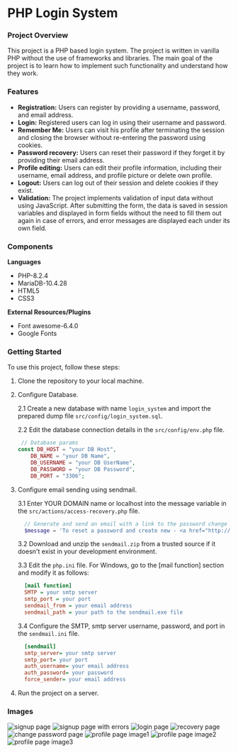 # PHP Login System

### Project Overview

This project is a PHP based login system.
The project is written in vanilla PHP without the use of frameworks and libraries.
The main goal of the project is to learn how to implement such functionality and understand how they work.

### Features

* __Registration:__ Users can register by providing a username, password, and email address.
* __Login:__ Registered users can log in using their username and password.
* __Remember Me:__ Users can visit his profile after terminating the session and closing the browser without re-entering the password using cookies.
* __Password recovery:__ Users can reset their password if they forget it by providing their email address.
* __Profile editing:__ Users can edit their profile information, including their username, email address, and profile picture or delete own profile.
* __Logout:__ Users can log out of their session and delete cookies if they exist.
* __Validation:__ The project implements validation of input data without using JavaScript. After submitting the form, the data is saved in session variables and displayed in form fields without the need to fill them out again in case of errors, and error messages are displayed each under its own field.

### Components

__Languages__
* PHP-8.2.4
* MariaDB-10.4.28
* HTML5
* CSS3

__External Resources/Plugins__
* Font awesome-6.4.0
* Google Fonts

### Getting Started 

To use this project, follow these steps:
1. Clone the repository to your local machine.
2. Configure Database.

   2.1 Create a new database with name `login_system` and import the prepared dump file `src/config/login_system.sql`.

   2.2 Edit the database connection details in the `src/config/env.php` file.

    ```php
     // Database params
    const DB_HOST = "your DB Host", 
        DB_NAME = "your DB Name",
        DB_USERNAME = "your DB UserName", 
        DB_PASSWORD = "your DB Password",
        DB_PORT = "3306";
    ```
3. Configure email sending using sendmail.
   
    3.1 Enter YOUR DOMAIN name or localhost into the message variable in the `src/actions/access-recovery.php` file.
    ```php
      // Generate and send an email with a link to the password change page using the built-in mail function
      $message = 'To reset a password and create new - <a href="http://{YOUR_DOMAIN}/pages/change-password.php?code='.$code.'">click here</a>. </br>Reset your password in a hour.';
    ```
    3.2 Download and unzip the `sendmail.zip` from a trusted source if it doesn't exist in your development environment.
   
    3.3 Edit the `php.ini` file. For Windows, go to the [mail function] section and modify it as follows:

    ```ini
      [mail function]
      SMTP = your smtp server
      smtp_port = your port
      sendmail_from = your email address
      sendmail_path = your path to the sendmail.exe file 
    ```
    3.4 Configure the SMTP, smtp server username, password, and port in the `sendmail.ini` file.
    ```ini
      [sendmail]
      smtp_server= your smtp server
      smtp_port= your port
      auth_username= your email address
      auth_password= your password
      force_sender= your email address
    ```
4. Run the project on a server.

### Images
![signup page](https://github.com/imdvdv/PHP-Login-system/blob/master/signup.png)
![signup page with errors](https://github.com/imdvdv/PHP-Login-system/blob/master/signup-failure.png)
![login page](https://github.com/imdvdv/PHP-Login-system/blob/master/login.png)
![recovery page](https://github.com/imdvdv/PHP-Login-system/blob/master/recovery.png)
![change password page](https://github.com/imdvdv/PHP-Login-system/blob/master/change-password.png)
![profile page image1](https://github.com/imdvdv/PHP-Login-system/blob/master/profile1.png)
![profile page image2](https://github.com/imdvdv/PHP-Login-system/blob/master/profile2.png)
![profile page image3](https://github.com/imdvdv/PHP-Login-system/blob/master/profile3.png)
